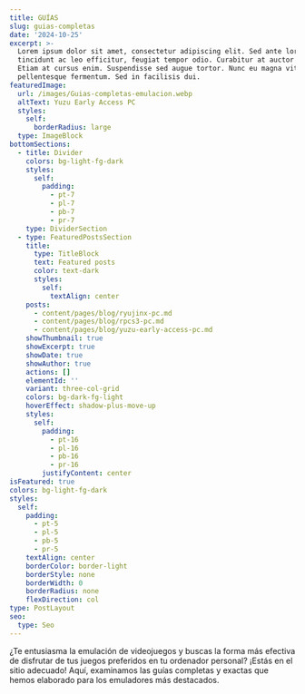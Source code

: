 ```yaml
---
title: GUÍAS
slug: guias-completas
date: '2024-10-25'
excerpt: >-
  Lorem ipsum dolor sit amet, consectetur adipiscing elit. Sed ante lorem,
  tincidunt ac leo efficitur, feugiat tempor odio. Curabitur at auctor sapien.
  Etiam at cursus enim. Suspendisse sed augue tortor. Nunc eu magna vitae lorem
  pellentesque fermentum. Sed in facilisis dui.
featuredImage:
  url: /images/Guias-completas-emulacion.webp
  altText: Yuzu Early Access PC
  styles:
    self:
      borderRadius: large
  type: ImageBlock
bottomSections:
  - title: Divider
    colors: bg-light-fg-dark
    styles:
      self:
        padding:
          - pt-7
          - pl-7
          - pb-7
          - pr-7
    type: DividerSection
  - type: FeaturedPostsSection
    title:
      type: TitleBlock
      text: Featured posts
      color: text-dark
      styles:
        self:
          textAlign: center
    posts:
      - content/pages/blog/ryujinx-pc.md
      - content/pages/blog/rpcs3-pc.md
      - content/pages/blog/yuzu-early-access-pc.md
    showThumbnail: true
    showExcerpt: true
    showDate: true
    showAuthor: true
    actions: []
    elementId: ''
    variant: three-col-grid
    colors: bg-dark-fg-light
    hoverEffect: shadow-plus-move-up
    styles:
      self:
        padding:
          - pt-16
          - pl-16
          - pb-16
          - pr-16
        justifyContent: center
isFeatured: true
colors: bg-light-fg-dark
styles:
  self:
    padding:
      - pt-5
      - pl-5
      - pb-5
      - pr-5
    textAlign: center
    borderColor: border-light
    borderStyle: none
    borderWidth: 0
    borderRadius: none
    flexDirection: col
type: PostLayout
seo:
  type: Seo
---
```

<div style="text-align: left">¿Te entusiasma la emulación de videojuegos y buscas la forma más efectiva de disfrutar de tus juegos preferidos en tu ordenador personal? ¡Estás en el sitio adecuado! Aquí, examinamos las guías completas y exactas que hemos elaborado para los emuladores más destacados. </div>

